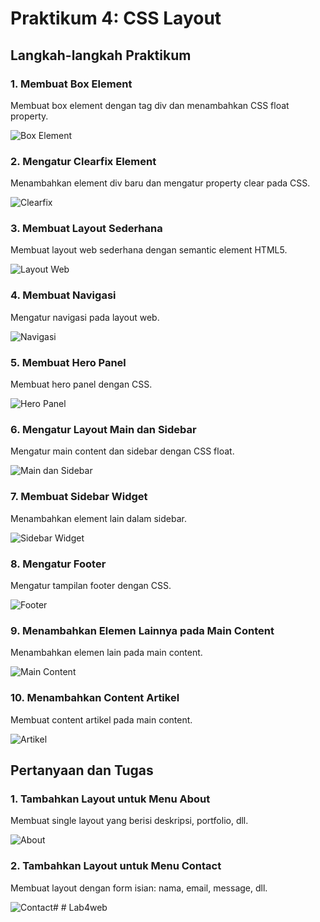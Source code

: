 # Praktikum 4: CSS Layout

## Langkah-langkah Praktikum

### 1. Membuat Box Element

Membuat box element dengan tag div dan menambahkan CSS float property.

![Box Element](screenshots/box-element.png)

### 2. Mengatur Clearfix Element

Menambahkan element div baru dan mengatur property clear pada CSS.

![Clearfix](screenshots/clearfix.png)

### 3. Membuat Layout Sederhana

Membuat layout web sederhana dengan semantic element HTML5.

![Layout Web](screenshots/layout-web.png)

### 4. Membuat Navigasi

Mengatur navigasi pada layout web.

![Navigasi](screenshots/navigasi.png)

### 5. Membuat Hero Panel

Membuat hero panel dengan CSS.

![Hero Panel](screenshots/hero-panel.png)

### 6. Mengatur Layout Main dan Sidebar

Mengatur main content dan sidebar dengan CSS float.

![Main dan Sidebar](screenshots/main-sidebar.png)

### 7. Membuat Sidebar Widget

Menambahkan element lain dalam sidebar.

![Sidebar Widget](screenshots/sidebar-widget.png)

### 8. Mengatur Footer

Mengatur tampilan footer dengan CSS.

![Footer](screenshots/footer.png)

### 9. Menambahkan Elemen Lainnya pada Main Content

Menambahkan elemen lain pada main content.

![Main Content](screenshots/main-content.png)

### 10. Menambahkan Content Artikel

Membuat content artikel pada main content.

![Artikel](screenshots/artikel.png)

## Pertanyaan dan Tugas

### 1. Tambahkan Layout untuk Menu About

Membuat single layout yang berisi deskripsi, portfolio, dll.

![About](screenshots/about.png)

### 2. Tambahkan Layout untuk Menu Contact

Membuat layout dengan form isian: nama, email, message, dll.

![Contact](screenshots/contact.png)#
#   L a b 4 w e b  
 